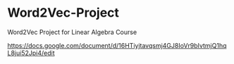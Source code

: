 # Word2Vec-Project
Word2Vec Project for Linear Algebra Course

https://docs.google.com/document/d/16HTiyjtavqsmj4GJ8IoVr9bIvtmjQ1hqL8jui52Jpi4/edit 
